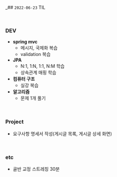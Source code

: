 _## `2022-06-23` TIL

<br>

### DEV
+ **spring mvc**
  + 메시지, 국제화 복습
  + validation 복습
+ **JPA**
  + N:1, 1:N, 1:1, N:M  학습
  + 상속관계 매핑 학습
+ **컴퓨터 구조**
  + 실강 복습
+ **알고리즘**
  + 문제 1개 풀기

<br>

### Project
+ 요구사항 명세서 작성(게시글 목록, 게시글 상세 화면)

<br>

### etc
+ 골반 교정 스트레칭 30분